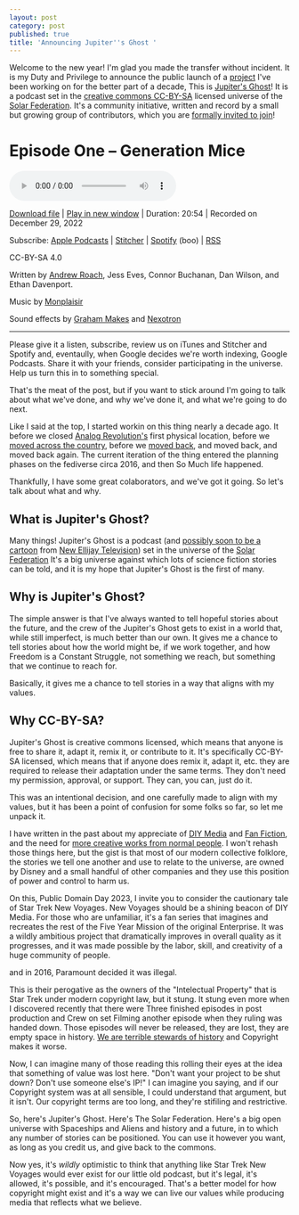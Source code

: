 ```yaml
---
layout: post
category: post
published: true
title: 'Announcing Jupiter''s Ghost '
---
```

Welcome to the new year! I'm glad you made the transfer without incident. It is my Duty and Privilege to announce the public launch of a [project](https://intergalactic.computer) I've been working on for the better part of a decade, This is [Jupiter's Ghost](https://intergalactic.computer/social/podcast/jupiters-ghost-episode-01-generation-mice/)! It is a podcast set in the [creative commons CC-BY-SA](https://creativecommons.org/licenses/by-sa/4.0/) licensed universe of the [Solar Federation](https://intergalactic.computer/social/about-jupiters-ghost-and-the-solar-federation/). It's a community initiative, written and record by a small but growing group of contributors, which you are [formally invited to join](https://intergalactic.computer/social/how-to-contribute/)! 


Episode One – Generation Mice
=============================

 <audio controls>
  <source src="https://intergalactic.computer/social/podcast-player/371/jupiters-ghost-episode-01-generation-mice.mp3" type="audio/mpeg">
Your browser does not support the audio element.
</audio> 

[Download file](https://intergalactic.computer/social/podcast-download/371/jupiters-ghost-episode-01-generation-mice.mp3?ref=download) | [Play in new window](https://intergalactic.computer/social/podcast-download/371/jupiters-ghost-episode-01-generation-mice.mp3?ref=new_window) | Duration: 20:54 | Recorded on December 29, 2022

Subscribe: [Apple Podcasts](https://podcasts.apple.com/us/podcast/jupiters-ghost-official/id1662226079) | [Stitcher](https://www.stitcher.com/show/1050573) | [Spotify](https://open.spotify.com/show/3Psf15yCZusLMVCJfd2cgj) (boo) | [RSS](https://intergalactic.computer/social/feed/podcast/jupiters-ghost-official)

CC-BY-SA 4.0

Written by [Andrew Roach](https://retro.social/@ajroach42), Jess Eves, Connor Buchanan, Dan Wilson, and Ethan Davenport.

Music by [Monplaisir](https://chezmonplaisir.bandcamp.com/album/space-porn)

Sound effects by [Graham Makes](https://freesound.org/people/graham_makes/sounds/447321/) and [Nexotron](https://freesound.org/people/Nexotron/sounds/371282/)


* * *

Please give it a listen, subscribe, review us on iTunes and Stitcher and Spotify and, eventaully, when Google decides we're worth indexing, Google Podcasts. Share it with your friends, consider participating in the universe. Help us turn this in to something special. 

That's the meat of the post, but if you want to stick around I'm going to talk about what we've done, and why we've done it, and what we're going to do next.

Like I said at the top, I started workin on this thing nearly a decade ago. It before we closed [Analog Revolution's](https://analogrevolution.com) first physical location, before we [moved across the country](https://ajroach42.com/life-and-work-in-2018/), before we [moved back](https://ajroach42.com/we-bought-a-house/), and moved back, and moved back again. The current iteration of the thing entered the planning phases on the fediverse circa 2016, and then So Much life happened. 

Thankfully, I have some great colaborators, and we've got it going. So let's talk about what and why. 

## What is Jupiter's Ghost? 

Many things! Jupiter's Ghost is a podcast (and [possibly soon to be a cartoon](https://mountaintown.video/w/fjQTytvN7mwsYNUQRxiLRg) from [New Ellijay Television](https://newellijay.tv)) set in the universe of the [Solar Federation](https://intergalactic.computer/social/about-jupiters-ghost-and-the-solar-federation/) It's a big universe against which lots of science fiction stories can be told, and it is my hope that Jupiter's Ghost is the first of many. 

## Why is Jupiter's Ghost?

The simple answer is that I've always wanted to tell hopeful stories about the future, and the crew of the Jupiter's Ghost gets to exist in a world that, while still imperfect, is much better than our own. It gives me a chance to tell stories about how the world might be, if we work together, and how Freedom is a Constant Struggle, not something we reach, but something that we continue to reach for. 

Basically, it gives me a chance to tell stories in a way that aligns with my values. 

## Why CC-BY-SA? 

Jupiter's Ghost is creative commons licensed, which means that anyone is free to share it, adapt it, remix it, or contribute to it. It's specifically CC-BY-SA licensed, which means that if anyone does remix it, adapt it, etc. they are required to release their adaptation under the same terms. They don't need my permission, approval, or support. They can, you can, just do it. 

This was an intentional decision, and one carefully made to align with my values, but it has been a point of confusion for some folks so far, so let me unpack it. 

I have written in the past about my appreciate of [DIY Media](https://ajroach42.com/diy-media/) and [Fan Fiction](https://ajroach42.com/shada-douglas-adams-unfinished-doctor-who-arc-reborn-in-countless-works-of-fan-fiction/), and the need for [more creative works from normal people](https://ajroach42.com/the-small-things-manifesto/). I won't rehash those things here, but the gist is that most of our modern collective folklore, the stories we tell one another and use to relate to the universe, are owned by Disney and a small handful of other companies and they use this position of power and control to harm us. 

On this, Public Domain Day 2023, I invite you to consider the cautionary tale of Star Trek New Voyages. New Voyages should be a shining beacon of DIY Media. For those who are unfamiliar, it's a fan series that imagines and recreates the rest of the Five Year Mission of the original Enterprise. It was a wildly ambitious project that dramatically improves in overall quality as it progresses, and it was made possible by the labor, skill, and creativity of a huge community of people. 

and in 2016, Paramount decided it was illegal. 

This is their perogative as the owners of the "Intelectual Property" that is Star Trek under modern copyright law, but it stung. It stung even more when I discovered recently that there were Three finished episodes in post production and Crew on set Filming another episode when they ruling was handed down. Those episodes will never be released, they are lost, they are empty space in history. [We are terrible stewards of history](https://ajroach42.com/we-are-terrible-stewards-of-history/) and Copyright makes it worse. 

Now, I can imagine many of those reading this rolling their eyes at the idea that something of value was lost here. "Don't want your project to be shut down? Don't use someone else's IP!" I can imagine you saying, and if our Copyright system was at all sensible, I could understand that argument, but it isn't. Our copyright terms are too long, and they're stifiling and restrictive. 

So, here's Jupiter's Ghost. Here's The Solar Federation. Here's a big open universe with Spaceships and Aliens and history and a future, in to which any number of stories can be positioned. You can use it however you want, as long as you credit us, and give back to the commons. 

Now yes, it's *wildly* optimistic to think that anything like Star Trek New Voyages would ever exist for our little old podcast, but it's legal, it's allowed, it's possible, and it's encouraged. That's a better model for how copyright might exist and it's a way we can live our values while producing media that reflects what we believe.
